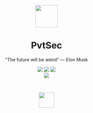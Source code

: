 <p align="center">
 <img width="70px" src="https://pvtsec.github.io/dist/images/logo.svg" align="center"/>
 <h1 align="center">PvtSec</h1>
 <p align="center">"The future will be weird" — Elon Musk</p>
</p>
<p align="center">
<img src="https://img.shields.io/badge/Most used-Python-blue.svg"/>
<img src="https://img.shields.io/badge/Learning-Python-green.svg"/>
<img src="https://img.shields.io/badge/Target for-OSCP-red.svg"/>
<br>
<img src="https://img.shields.io/badge/Introvert-Yes-green.svg"/>
</p>
<br>
<p align="center">
<img width="48px" src="https://www.python.org/favicon.ico"/>
</p>
